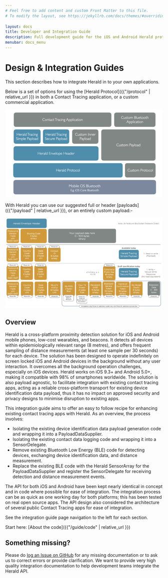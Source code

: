 ```yaml
---
# Feel free to add content and custom Front Matter to this file.
# To modify the layout, see https://jekyllrb.com/docs/themes/#overriding-theme-defaults

layout: docs
title: Developer and Integration Guide
description: Full development guide for the iOS and Android Herald protocol and provided sample payloads
menubar: docs_menu
---
```


# Design & Integration Guides

This section describes how to integrate Herald in to your own applications.

Below is a set of options for using the [Herald Protocol]({{"/protocol" | relative_url }}) in both a Contact Tracing application, or a custom
commercial application.

![Protocol and Payload layers diagram](../images/ProtocolStack.png)

With Herald you can use our suggested full or header [payloads]({{"/payload" | relative_url }}), or an entirely custom payload:-

![Herald Payload Contents](../images/Payloads.png)

## Overview

Herald is a cross-platform proximity detection solution for iOS and Android mobile phones, low-cost wearables, and beacons. It detects all devices within epidemiologically relevant range (8 metres), and offers frequent sampling of distance measurements (at least one sample per 30 seconds) for each device. The solution has been designed to operate indefinitely on screen locked iOS and Android devices in the background without any user interaction. It overcomes all the background operation challenges, especially on iOS devices. Herald works on iOS 9.3+ and Android 5.0+, making it compatible with 98% of smartphones worldwide. The solution is also payload agnostic, to facilitate integration with existing contact tracing apps, acting as a reliable cross-platform transport for existing device identification data payload, thus it has no impact on approved security and privacy designs to minimise disruption to existing apps.

This integration guide aims to offer an easy to follow recipe for enhancing existing contact tracing apps with Herald. As an overview, the process involves:

- Isolating the existing device identification data payload generation code and wrapping it into a PayloadDataSupplier.
- Isolating the existing contact data logging code and wrapping it into a SensorDelegate.
- Remove existing Bluetooth Low Energy (BLE) code for detecting devices, exchanging device identification data, and distance measurement.
- Replace the existing BLE code with the Herald SensorArray for the PayloadDataSupplier and register the SensorDelegate for receiving detection and distance measurement events.

The API for both iOS and Android have been kept nearly identical in concept and in code where possible for ease of integration. The integration process can be as quick as one working day for both platforms; this has been tested on real open source apps. The API design also considered the architecture of several public Contact Tracing apps for ease of integration.

See the integration guide page navigation to the left for each section.

Start here: [About the code]({{"/guide/code" | relative_url }})

## Something missing?

Please do [log an Issue on GitHub](https://github.com/theheraldproject/theheraldproject.github.,io/issues) for any missing documentation
or to ask us to correct errors or provide clarification. We want to provide very high quality integration
documentation to help development teams integrate the Herald API.